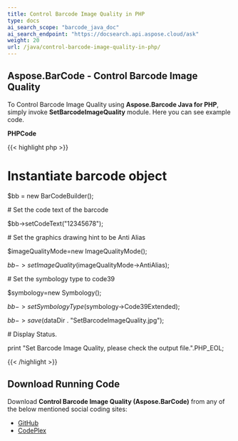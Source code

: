 ```yaml
---
title: Control Barcode Image Quality in PHP
type: docs
ai_search_scope: "barcode_java_doc"
ai_search_endpoint: "https://docsearch.api.aspose.cloud/ask"
weight: 20
url: /java/control-barcode-image-quality-in-php/
---
```


## **Aspose.BarCode - Control Barcode Image Quality**
To Control Barcode Image Quality using **Aspose.Barcode Java for PHP**, simply invoke **SetBarcodeImageQuality** module. Here you can see example code.

**PHPCode**

{{< highlight php >}}

 # Instantiate barcode object

$bb = new BarCodeBuilder();

\# Set the code text of the barcode

$bb->setCodeText("12345678");

\# Set the graphics drawing hint to be Anti Alias

$imageQualityMode=new ImageQualityMode();

$bb->setImageQuality($imageQualityMode->AntiAlias);

\# Set the symbology type to code39

$symbology=new Symbology();

$bb->setSymbologyType($symbology->Code39Extended);

$bb->save($dataDir . "SetBarcodeImageQuality.jpg");

\# Display Status.

print "Set Barcode Image Quality, please check the output file.".PHP_EOL;

{{< /highlight >}}
## **Download Running Code**
Download **Control Barcode Image Quality (Aspose.BarCode)** from any of the below mentioned social coding sites:

- [GitHub](https://github.com/aspose-barcode/Aspose.BarCode-for-Java/blob/master/Plugins/Aspose_Barcode_Java_for_PHP/src/aspose/barcode/WorkingWithBarcodeImage/BarcodeImageBasicFeatures/SetBarcodeImageQuality.php)
- [CodePlex](https://asposebarcodejavaphp.codeplex.com/SourceControl/latest#src/aspose/barcode/WorkingWithBarcodeImage/BarcodeImageBasicFeatures/SetBarcodeImageQuality.php)
